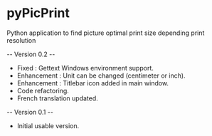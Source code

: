 # pyPicPrint
Python application to find picture optimal print size depending print resolution

-- Version 0.2 --
* Fixed : Gettext Windows environment support.
* Enhancement : Unit can be changed (centimeter or inch).
* Enhancement : Titlebar icon added in main window.
* Code refactoring.
* French translation updated.

-- Version 0.1 -- 
* Initial usable version.

